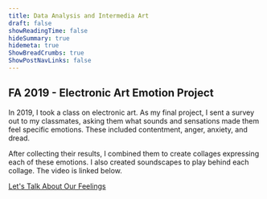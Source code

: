 ```yaml
---
title: Data Analysis and Intermedia Art
draft: false
showReadingTime: false
hideSummary: true
hidemeta: true
ShowBreadCrumbs: true
ShowPostNavLinks: false
---
```


## FA 2019 - Electronic Art Emotion Project

In 2019, I took a class on electronic art. As my final project, I sent a survey out to my classmates, asking them what sounds and sensations made them feel specific emotions. These included contentment, anger, anxiety, and dread.

After collecting their results, I combined them to create collages expressing each of these emotions. I also created soundscapes to play behind each collage. The video is linked below.

[Let's Talk About Our Feelings](https://www.youtube.com/watch?v=vFygHQgZvZc "Let's Talk About Our Feelings")

